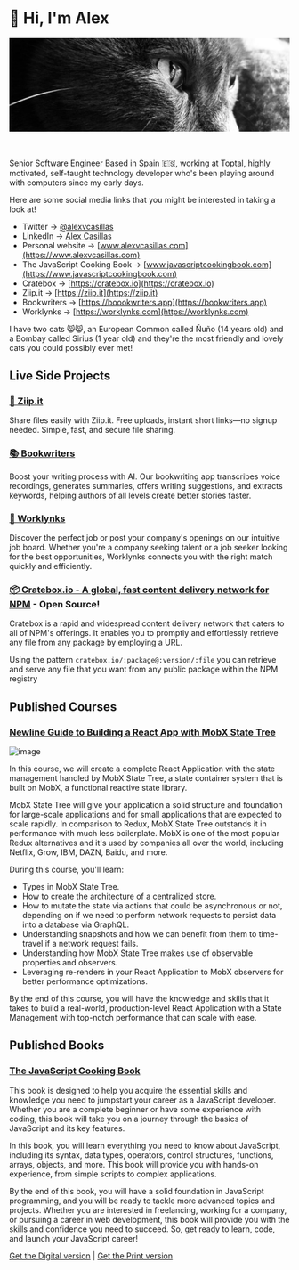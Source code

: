 # 👋 Hi, I'm Alex

<p align=center>
  <img src="https://github.com/alexvcasillas/alexvcasillas/blob/main/assets/ruso-the-cat.png" alt="Alex Casillas' Cat named Ruso">
</p>

<br />

Senior Software Engineer Based in Spain 🇪🇸, working at Toptal, highly motivated, self-taught technology developer who's been playing around with computers since my early days.

Here are some social media links that you might be interested in taking a look at!

- Twitter → [@alexvcasillas](https://twitter.com/alexvcasillas)
- LinkedIn → [Alex Casillas](https://linkedin.com/in/alexvcasillas)
- Personal website → [www.alexvcasillas.com](https://www.alexvcasillas.com)
- The JavaScript Cooking Book → [www.javascriptcookingbook.com](https://www.javascriptcookingbook.com)
- Cratebox → [https://cratebox.io](https://cratebox.io)
- Ziip.it → [https://ziip.it](https://ziip.it)
- Bookwriters → [https://boookwriters.app](https://bookwriters.app)
- Worklynks → [https://worklynks.com](https://worklynks.com)

I have two cats 😸😸, an European Common called Ñuño (14 years old) and a Bombay called Sirius (1 year old) and they're the most friendly and lovely cats you could possibly ever met!

## Live Side Projects

### [📁 Ziip.it](https://ziip.it)

Share files easily with Ziip.it. Free uploads, instant short links—no signup needed. Simple, fast, and secure file sharing.

### [📚 Bookwriters](https://bookwriters.app)

Boost your writing process with AI. Our bookwriting app transcribes voice recordings, generates summaries, offers writing suggestions, and extracts keywords, helping authors of all levels create better stories faster.

### [🔗 Worklynks](https://worklynks.com)

Discover the perfect job or post your company's openings on our intuitive job board. Whether you're a company seeking talent or a job seeker looking for the best opportunities, Worklynks connects you with the right match quickly and efficiently.

### [📦 Cratebox.io - A global, fast content delivery network for NPM](https://cratebox.io) - Open Source!

Cratebox is a rapid and widespread content delivery network that caters to all of NPM's offerings. It enables you to promptly and effortlessly retrieve any file from any package by employing a URL.

Using the pattern `cratebox.io/:package@:version/:file` you can retrieve and serve any file that you want from any public package within the NPM registry

## Published Courses

### [Newline Guide to Building a React App with MobX State Tree](https://www.newline.co/courses/newline-guide-to-building-a-react-app-with-mobx-state-tree)

![image](https://github.com/alexvcasillas/alexvcasillas/assets/9496960/585f9ebb-b358-4f35-830d-6e8b3ef2cf0b)

In this course, we will create a complete React Application with the state management handled by MobX State Tree, a state container system that is built on MobX, a functional reactive state library.

MobX State Tree will give your application a solid structure and foundation for large-scale applications and for small applications that are expected to scale rapidly. In comparison to Redux, MobX State Tree outstands it in performance with much less boilerplate. MobX is one of the most popular Redux alternatives and it's used by companies all over the world, including Netflix, Grow, IBM, DAZN, Baidu, and more.

During this course, you'll learn:

- Types in MobX State Tree.
- How to create the architecture of a centralized store.
- How to mutate the state via actions that could be asynchronous or not, depending on if we need to perform network requests to persist data into a database via GraphQL.
- Understanding snapshots and how we can benefit from them to time-travel if a network request fails.
- Understanding how MobX State Tree makes use of observable properties and observers.
- Leveraging re-renders in your React Application to MobX observers for better performance optimizations.

By the end of this course, you will have the knowledge and skills that it takes to build a real-world, production-level React Application with a State Management with top-notch performance that can scale with ease.

## Published Books

### [The JavaScript Cooking Book](https://javascriptcookingbook.com)

This book is designed to help you acquire the essential skills and knowledge you need to jumpstart your career as a JavaScript developer. Whether you are a complete beginner or have some experience with coding, this book will take you on a journey through the basics of JavaScript and its key features.

In this book, you will learn everything you need to know about JavaScript, including its syntax, data types, operators, control structures, functions, arrays, objects, and more. This book will provide you with hands-on experience, from simple scripts to complex applications.

By the end of this book, you will have a solid foundation in JavaScript programming, and you will be ready to tackle more advanced topics and projects. Whether you are interested in freelancing, working for a company, or pursuing a career in web development, this book will provide you with the skills and confidence you need to succeed. So, get ready to learn, code, and launch your JavaScript career!

[Get the Digital version](https://alexcasillas.gumroad.com/l/javascript-cooking-book) | [Get the Print version](https://www.amazon.com/Alex-Casillas/dp/B0BW2GGHHT)

